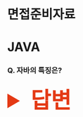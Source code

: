 # 면접준비자료

# JAVA

### Q. 자바의 특징은?
<details>
  <summary style="font-Weight : bold; font-size : 50px; color : #E43914;">답변</summary>
  <div>  
    <p>- JVM이라는 가상머신에서 동작하고 운영체제에 독립적 입니다.</p>
  </div>
  <div>  
    <p>- GC라는 프로세스가 자동으로 메모리 관리를 수행합니다.</p>
  </div>
  <div>
    <p>- 객체지향 언어입니다.</p>
  </div>
  <div>
    <p>- 멀티쓰레드 지원합니다.</p>
  </div>
</details>